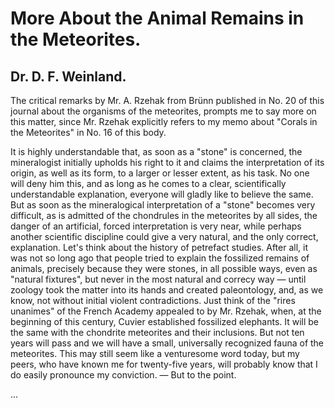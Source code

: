 # More About the Animal Remains in the Meteorites.

## Dr. D. F. Weinland.

The critical remarks by Mr. A. Rzehak from Brünn published in No. 20 of this journal about the organisms of the meteorites, prompts me to say more on this matter, since Mr. Rzehak explicitly refers to my memo about "Corals in the Meteorites" in No. 16 of this body.

It is highly understandable that, as soon as a "stone" is concerned, the mineralogist initially upholds his right to it and claims the interpretation of its origin, as well as its form, to a larger or lesser extent, as his task. No one will deny him this, and as long as he comes to a clear, scientifically understandable explanation, everyone will gladly like to believe the same. But as soon as the mineralogical interpretation of a "stone" becomes very difficult, as is admitted of the chondrules in the meteorites by all sides, the danger of an artificial, forced interpretation is very near, while perhaps another scientific discipline could give a very natural, and the only correct, explanation. Let's think about the history of petrefact studies. After all, it was not so long ago that people tried to explain the fossilized remains of animals, precisely because they were stones, in all possible ways, even as "natural fixtures", but never in the most natural and correcy way — until zoology took the matter into its hands and created paleontology, and, as we know, not without initial violent contradictions. Just think of the "rires unanimes" of the French Academy appealed to by Mr. Rzehak, when, at the beginning of this century, Cuvier established fossilized elephants. It will be the same with the chondrite meteorites and their inclusions. But not ten years will pass and we will have a small, universally recognized fauna of the meteorites. This may still seem like a venturesome word today, but my peers, who have known me for twenty-five years, will probably know that I do easily pronounce my conviction. — But to the point.

...
